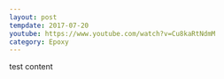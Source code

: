 ```yaml
---
layout: post
tempdate: 2017-07-20
youtube: https://www.youtube.com/watch?v=Cu8kaRtNdmM
category: Epoxy
---
```

test content
